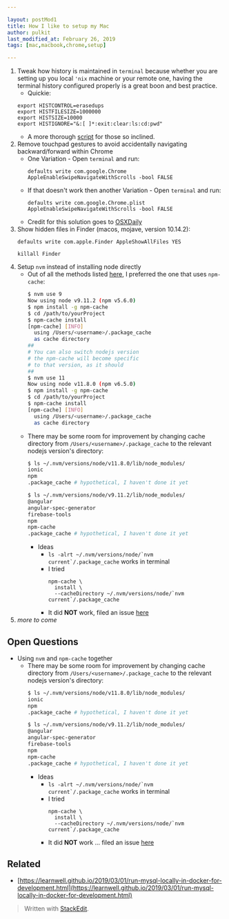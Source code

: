 ```yaml
---

layout: postMod1
title: How I like to setup my Mac
author: pulkit
last_modified_at: February 26, 2019
tags: [mac,macbook,chrome,setup]

---
```


1. Tweak how history is maintained in `terminal` because whether you are setting up you local `'nix` machine or your remote one, having the terminal history configured properly is a great boon and best practice.
	* Quickie:
	```
	export HISTCONTROL=erasedups
    export HISTFILESIZE=1000000
    export HISTSIZE=10000
	export HISTIGNORE="&:[ ]*:exit:clear:ls:cd:pwd"
	```
	* A more thorough [script](https://gist.github.com/pulkitsinghal/077fd7d083c9c4fe7336) for those so inclined.
2. Remove touchpad gestures to avoid accidentally navigating backward/forward within Chrome
	* One Variation - Open `terminal` and run:
		```
		defaults write com.google.Chrome AppleEnableSwipeNavigateWithScrolls -bool FALSE
		```
	* If that doesn't work then another Variation - Open `terminal` and run:
		```
		defaults write com.google.Chrome.plist AppleEnableSwipeNavigateWithScrolls -bool FALSE
		```
	* Credit for this solution goes to [OSXDaily](http://osxdaily.com/2015/05/09/disable-swipe-navigation-google-chrome-mac/)
3. Show hidden files in Finder (macos, mojave, version 10.14.2):
    ```
	defaults write com.apple.Finder AppleShowAllFiles YES
	
	killall Finder
	```
4. Setup `nvm` instead of installing node directly
	  * Out of all the methods listed [here](https://blog.theodo.fr/2016/01/speed-up-npm-install-with-a-nexus-proxy-to-cache-packages/), I preferred the one that uses `npm-cache`:
		```bash
		$ nvm use 9
		Now using node v9.11.2 (npm v5.6.0)
		$ npm install -g npm-cache
		$ cd /path/to/yourProject
		$ npm-cache install
		[npm-cache] [INFO]
		  using /Users/<username>/.package_cache
		  as cache directory
		##
		# You can also switch nodejs version
		# the npm-cache will become specific
		# to that version, as it should
		##
		$ nvm use 11
		Now using node v11.8.0 (npm v6.5.0)
		$ npm install -g npm-cache
		$ cd /path/to/yourProject
		$ npm-cache install
		[npm-cache] [INFO]
		  using /Users/<username>/.package_cache
		  as cache directory
		```
	* There may be some room for improvement by changing cache directory from `/Users/<username>/.package_cache` to the relevant nodejs version's directory:
		```bash
		$ ls ~/.nvm/versions/node/v11.8.0/lib/node_modules/
		ionic
		npm
		.package_cache # hypothetical, I haven't done it yet

		$ ls ~/.nvm/versions/node/v9.11.2/lib/node_modules/
		@angular
		angular-spec-generator
		firebase-tools
		npm
		npm-cache
		.package_cache # hypothetical, I haven't done it yet
		```
		* Ideas
			* ```ls -alrt ~/.nvm/versions/node/`nvm current`/.package_cache``` works in terminal
			* I tried
				```
				npm-cache \
				  install \
				  --cacheDirectory ~/.nvm/versions/node/`nvm current`/.package_cache
				``` 
			* It did **NOT** work, filed an issue [here](https://github.com/swarajban/npm-cache/issues/107)
6. *more to come*

## Open Questions

* Using `nvm` and `npm-cache` together
	* There may be some room for improvement by changing cache directory from `/Users/<username>/.package_cache` to the relevant nodejs version's directory:
		```bash
		$ ls ~/.nvm/versions/node/v11.8.0/lib/node_modules/
		ionic
		npm
		.package_cache # hypothetical, I haven't done it yet

		$ ls ~/.nvm/versions/node/v9.11.2/lib/node_modules/
		@angular
		angular-spec-generator
		firebase-tools
		npm
		npm-cache
		.package_cache # hypothetical, I haven't done it yet
		```
		* Ideas
			* ```ls -alrt ~/.nvm/versions/node/`nvm current`/.package_cache``` works in terminal
			* I tried
				```
				npm-cache \
				  install \
				  --cacheDirectory ~/.nvm/versions/node/`nvm current`/.package_cache
				``` 
			* It did **NOT** work ... filed an issue [here](https://github.com/swarajban/npm-cache/issues/107)

## Related

* [https://learnwell.github.io/2019/03/01/run-mysql-locally-in-docker-for-development.html](https://learnwell.github.io/2019/03/01/run-mysql-locally-in-docker-for-development.html)

> Written with [StackEdit](https://stackedit.io/).
<!--stackedit_data:
eyJoaXN0b3J5IjpbLTEyMTEzNDE2MDUsLTYyMzgxNDgxOSwtNj
czNTI2OTYyLDU1NzgzNDE3MCwtMTA4NDMwNDA4NCwtMTAwMjMz
NDgsLTc1ODE3OTI0LDQyMDk4NDA1OV19
-->